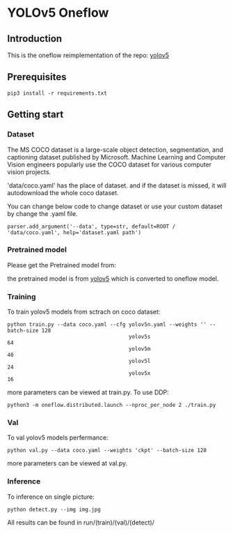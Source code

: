 # YOLOv5 Oneflow
## Introduction
This is the oneflow reimplementation of the repo: [yolov5](https://github.com/ultralytics/yolov5)
## Prerequisites
```
pip3 install -r requirements.txt
```
## Getting start
### Dataset
The MS COCO dataset is a large-scale object detection, segmentation, and captioning dataset published by Microsoft. Machine Learning and Computer Vision engineers popularly use the COCO dataset for various computer vision projects.

'data/coco.yaml' has the place of dataset. and if the dataset is missed, it will autodownload the whole coco dataset.

You can change below code to change dataset or use your custom dataset by change the .yaml file.
```
parser.add_argument('--data', type=str, default=ROOT / 'data/coco.yaml', help='dataset.yaml path')
```
### Pretrained model
Please get the Pretrained model from:


the pretrained model is from [yolov5](https://github.com/ultralytics/yolov5) which is converted to oneflow model.

### Training 
To train yolov5 models from sctrach on coco dataset:
```
python train.py --data coco.yaml --cfg yolov5n.yaml --weights '' --batch-size 128
                                       yolov5s                                64
                                       yolov5m                                40
                                       yolov5l                                24
                                       yolov5x                                16
```
more parameters can be viewed at train.py.
To use DDP:
```
python3 -m oneflow.distributed.launch --nproc_per_node 2 ./train.py
```
### Val
To val yolov5 models perfermance:
```
python val.py --data coco.yaml --weights 'ckpt' --batch-size 128
```
more parameters can be viewed at val.py.
### Inference
To inference on single picture:
```
python detect.py --img img.jpg
```

All results can be found in run/(train)/(val)/(detect)/

